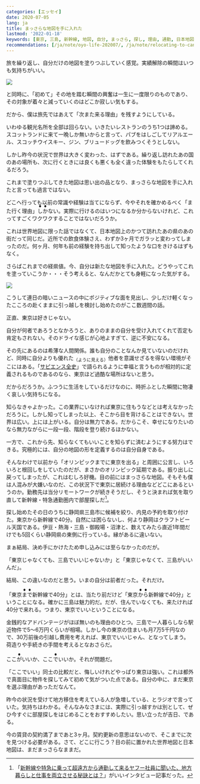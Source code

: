 ```yaml
---
categories: [エッセイ]
date: 2020-07-05
lang: ja
title: まっさらな地図を手に入れた
lastmod: '2022-01-18'
keywords: [東京, 三島, 新幹線, 地図, 自分, まっさら, 探し, 理由, 通勤, 日本地図]
recommendations: [/ja/note/oyo-life-202007/, /ja/note/relocating-to-canada/, /ja/note/oyo-life-202010/]
---
```


旅を繰り返し、自分だけの地図を塗りつぶしていく感覚。実績解除の瞬間はいつも気持ちがいい。

<a href="https://map1.maploco.com/visited-countries/mine.php?c1=m67kb7c2o0-b8jzv21btc-duvv051n9c-b33nps68e8-2rrwb9ks5c"><img src="https://map1.maploco.com/visited-countries/ml/m67kb7c2o0-b8jzv21btc-duvv051n9c-b33nps68e8-2rrwb9ks5c.gif" border=0></a>

と同時に、「初めて」その地を踏む瞬間の興奮は一生に一度限りのものであり、その対象が着々と減っていくのはどこか寂しい気もする。

だから、僕は旅先ではあえて「次また来る理由」を残すようにしている。

いわゆる観光名所を全部は回らない。いきたいレストランのうち1つは諦める。スコットランドに来て一晩しか無いからと言って、パブをはしごしてリアルエール、スコッチウイスキー、ジン、ブリュードッグを飲みつくそうとしない。

しかし昨今の状況で世界は大きく変わった、はずである。繰り返し訪れたあの国のあの場所も、次に行くときには良くも悪くも全く違った体験をもたらしてくれるだろう。

これまで塗りつぶしてきた地図は思い出の品となり、まっさらな地図を手に入れたと言っても過言ではない。

どこへ行っても以前の常識や経験は当てにならず、今やそれを確かめるべく「また行く理由」<ruby><rb>しか</rb><rp>（</rp><rt>&#x25CF;&#x25CF;</rt><rp>）</rp></ruby>ない。実際に行けるのはいつになるか分からないけれど、これってすごくワクワクすることではないだろうか。

これは世界地図に限った話ではなくて、日本地図上のかつて訪れたあの県のあの街だって同じだ。近所での飲食体験さえ、わずか3ヶ月でガラッと変わってしまったのだ。何ヶ月、何年も前の経験を持ち出して知ったような口をきけるはずもなく。

さらばこれまでの経県値。今、自分は新たな地図を手に入れた。どうやってこれを塗っていこうか・・・そう考えると、なんだかとても身軽になった気がする。

<a href="https://uub.jp/kkn/km_new.cgi?MAP=00444353444454444345344334424300133000041330044&CAT=%E7%94%9F%E6%B6%AF%E7%B5%8C%E7%9C%8C%E5%80%A4"><img src="/images/room-hunting-202006/japan-map.png"/></a>

こうして連日の暗いニュースの中にポジティブな面を見出し、少しだけ軽くなったこころの赴くままに引っ越しを検討し始めたのがここ数週間の話。

正直、東京は好きじゃない。

自分が何者であろうとなかろうと、ありのままの自分を受け入れてくれて否定も肯定もされない。そのドライな感じが心地よすぎて、逆に不安になる。

その先にあるのは希薄な人間関係。誰も自分のことなんか見ていないのだけれど、同時に自分よりも優れた<sub>（ように見える）</sub>他者を意識せざるを得ない環境がそこにはある。「[サピエンス全史](https://amzn.to/38A2WfO)」で語られるように幸福と言うものが相対的に定義されるものであるのなら、東京ほど過酷な場所はないと思う。

だからだろうか。ふつうに生活をしているだけなのに、時折ふとした瞬間に物凄く哀しい気持ちになる。

知らなきゃよかった。この業界にいなければ東京に住もうなどとは考えなかっただろうに。しかし知ってしまった以上、そこから目を背けることはできない。世界は広い。上には上がいる。自分は無力である。だからこそ、幸せになりたいのなら無力ながらに一段一段、階段を登り続けるほかない。

一方で、これから先、知らなくてもいいことを知らずに済むようにする努力はできる。究極的には、自分の地図の形を定義するのは自分自身である。

そんなわけで以前から「オリンピックまでに東京を出る」と周囲に公言し、いろいろと根回しをしていたのだが、まさかのオリンピック延期である。振り出しに戻ってしまったが、これはむしろ好機。目の前にはまっさらな地図。そもそも僕は人混みが大嫌いなのだ、この状況下で東京に居続ける理由などどこにあるというのか。勤務先は当分リモートワークが続きそうだし、そうと決まれば気を取り直して新幹線・特急通勤圏内で部屋探しだ[^1]。

探し始めたその日のうちに静岡県三島市に候補を絞り、内見の予約を取り付けた。東京から新幹線で40分。自然には困らないし、何より静岡はクラフトビール天国である。伊豆・熱海・三島・御殿場・沼津と、数えてみたら直近1年間だけでも5回くらい静岡県の東側に行っている。縁があるに違いない。

まぁ結局、決め手にかけたため申し込みには至らなかったのだが。

「東京じゃなくても、三島でいいじゃないか」と「東京じゃなくて、三島がいいんだ」。

結局、この違いなのだと思う。いまの自分は前者だった。それだけ。

「東京<ruby><rb>まで</rb><rp>（</rp><rt>&#x25CF;&#x25CF;</rt><rp>）</rp></ruby>新幹線で40分」とは、当たり前だけど「東京<ruby><rb>から</rb><rp>（</rp><rt>&#x25CF;&#x25CF;</rt><rp>）</rp></ruby>新幹線で40分」ということになる。確かに三島は魅力的だ。だが、住んでいなくても、来たければ40分で来れる。つまり、東京でいいということになる。

金銭的なアドバンテージがほぼ無いのも理由のひとつ。三島で一人暮らしなら駅近物件で5〜6万円くらいが相場。しかし今の東京の住まいも月7万5千円なので、30万前後の引越し費用を考えれば、東京でいいじゃん、となってしまう。荷造りや手続きの手間を考えるとなおさらだ。

ここ<ruby><rb>が</rb><rp>（</rp><rt>&#x25CF;</rt><rp>）</rp></ruby>いいか、ここ<ruby><rb>で</rb><rp>（</rp><rt>&#x25CF;</rt><rp>）</rp></ruby>いいか。それが問題だ。

「ここでいい」同士の比較だと、悔しいけれどやっぱり東京は強い。これは都外で真面目に物件を探してみて初めて気がついた点である。自分の中に、まだ東京を選ぶ理由があっただなんて。

昨今の状況を受けて地方移住を考えている人が急増している、とラジオで言っていた。気持ちはわかる。そんなみなさまには、実際に引っ越すかは別として、ぜひ今すぐに部屋探しをはじめることをおすすめしたい。思い立ったが吉日、である。

今の賃貸の契約満了まであと3ヶ月。契約更新の意思はないので、そこまでに次を見つける必要がある。さて、どこに行こう？目の前に置かれた世界地図と日本地図は、まだまっさらなままだ。

[^1]: 「[新幹線や特急に乗って超遠方から通勤して来るヤフー社員に聞いた、地方暮らしと仕事を両立させる秘訣とは？](https://about.yahoo.co.jp/hr/linotice/20190207.html)」がいいインタビュー記事だった。
